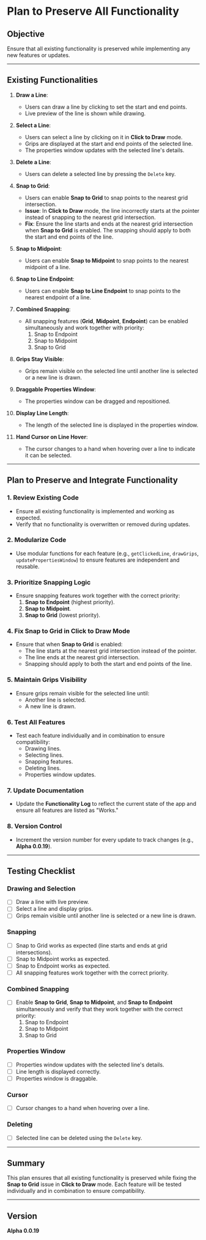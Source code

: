 # Plan to Preserve All Functionality

## Objective
Ensure that all existing functionality is preserved while implementing any new features or updates.

---

## Existing Functionalities
1. **Draw a Line**:
   - Users can draw a line by clicking to set the start and end points.
   - Live preview of the line is shown while drawing.

2. **Select a Line**:
   - Users can select a line by clicking on it in **Click to Draw** mode.
   - Grips are displayed at the start and end points of the selected line.
   - The properties window updates with the selected line's details.

3. **Delete a Line**:
   - Users can delete a selected line by pressing the `Delete` key.

4. **Snap to Grid**:
   - Users can enable **Snap to Grid** to snap points to the nearest grid intersection.
   - **Issue**: In **Click to Draw** mode, the line incorrectly starts at the pointer instead of snapping to the nearest grid intersection.
   - **Fix**: Ensure the line starts and ends at the nearest grid intersection when **Snap to Grid** is enabled. The snapping should apply to both the start and end points of the line.

5. **Snap to Midpoint**:
   - Users can enable **Snap to Midpoint** to snap points to the nearest midpoint of a line.

6. **Snap to Line Endpoint**:
   - Users can enable **Snap to Line Endpoint** to snap points to the nearest endpoint of a line.

7. **Combined Snapping**:
   - All snapping features (**Grid**, **Midpoint**, **Endpoint**) can be enabled simultaneously and work together with priority:
     1. Snap to Endpoint
     2. Snap to Midpoint
     3. Snap to Grid

8. **Grips Stay Visible**:
   - Grips remain visible on the selected line until another line is selected or a new line is drawn.

9. **Draggable Properties Window**:
   - The properties window can be dragged and repositioned.

10. **Display Line Length**:
    - The length of the selected line is displayed in the properties window.

11. **Hand Cursor on Line Hover**:
    - The cursor changes to a hand when hovering over a line to indicate it can be selected.

---

## Plan to Preserve and Integrate Functionality

### 1. Review Existing Code
- Ensure all existing functionality is implemented and working as expected.
- Verify that no functionality is overwritten or removed during updates.

### 2. Modularize Code
- Use modular functions for each feature (e.g., `getClickedLine`, `drawGrips`, `updatePropertiesWindow`) to ensure features are independent and reusable.

### 3. Prioritize Snapping Logic
- Ensure snapping features work together with the correct priority:
  1. **Snap to Endpoint** (highest priority).
  2. **Snap to Midpoint**.
  3. **Snap to Grid** (lowest priority).

### 4. Fix Snap to Grid in Click to Draw Mode
- Ensure that when **Snap to Grid** is enabled:
  - The line starts at the nearest grid intersection instead of the pointer.
  - The line ends at the nearest grid intersection.
  - Snapping should apply to both the start and end points of the line.

### 5. Maintain Grips Visibility
- Ensure grips remain visible for the selected line until:
  - Another line is selected.
  - A new line is drawn.

### 6. Test All Features
- Test each feature individually and in combination to ensure compatibility:
  - Drawing lines.
  - Selecting lines.
  - Snapping features.
  - Deleting lines.
  - Properties window updates.

### 7. Update Documentation
- Update the **Functionality Log** to reflect the current state of the app and ensure all features are listed as "Works."

### 8. Version Control
- Increment the version number for every update to track changes (e.g., **Alpha 0.0.19**).

---

## Testing Checklist

### Drawing and Selection
- [ ] Draw a line with live preview.
- [ ] Select a line and display grips.
- [ ] Grips remain visible until another line is selected or a new line is drawn.

### Snapping
- [ ] Snap to Grid works as expected (line starts and ends at grid intersections).
- [ ] Snap to Midpoint works as expected.
- [ ] Snap to Endpoint works as expected.
- [ ] All snapping features work together with the correct priority.

### Combined Snapping
- [ ] Enable **Snap to Grid**, **Snap to Midpoint**, and **Snap to Endpoint** simultaneously and verify that they work together with the correct priority:
  1. Snap to Endpoint
  2. Snap to Midpoint
  3. Snap to Grid

### Properties Window
- [ ] Properties window updates with the selected line's details.
- [ ] Line length is displayed correctly.
- [ ] Properties window is draggable.

### Cursor
- [ ] Cursor changes to a hand when hovering over a line.

### Deleting
- [ ] Selected line can be deleted using the `Delete` key.

---

## Summary
This plan ensures that all existing functionality is preserved while fixing the **Snap to Grid** issue in **Click to Draw** mode. Each feature will be tested individually and in combination to ensure compatibility.

---

## Version
**Alpha 0.0.19**